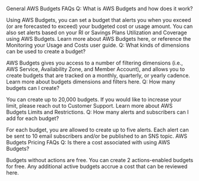 General AWS Budgets FAQs
Q: What is AWS Budgets and how does it work?

Using AWS Budgets, you can set a budget that alerts you when you exceed (or are forecasted to exceed) your budgeted cost or usage amount. You can also set alerts based on your RI or Savings Plans Utilization and Coverage using AWS Budgets.
Learn more about AWS Budgets here, or reference the Monitoring your Usage and Costs user guide.
Q: What kinds of dimensions can be used to create a budget?

AWS Budgets gives you access to a number of filtering dimensions (i.e., AWS Service, Availability Zone, and Member Account), and allows you to create budgets that are tracked on a monthly, quarterly, or yearly cadence. Learn more about budgets dimensions and filters here.
Q: How many budgets can I create?

You can create up to 20,000 budgets. If you would like to increase your limit, please reach out to Customer Support. Learn more about AWS Budgets Limits and Restrictions.
Q: How many alerts and subscribers can I add for each budget?

For each budget, you are allowed to create up to five alerts. Each alert can be sent to 10 email subscribers and/or be published to an SNS topic.
AWS Budgets Pricing FAQs
Q: Is there a cost associated with using AWS Budgets?

Budgets without actions are free. You can create 2 actions-enabled budgets for free. Any additional active budgets accrue a cost that can be reviewed here.
